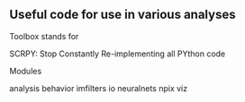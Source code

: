## Useful code for use in various analyses

Toolbox stands for 

SCRPY: Stop Constantly Re-implementing all PYthon code


Modules

analysis
behavior
imfilters
io
neuralnets
npix
viz

